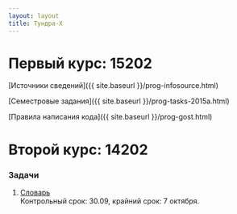 ```yaml
---
layout: layout
title: Тундра-Х
---
```


Первый курс: 15202
==================
[Источники сведений]({{ site.baseurl }}/prog-infosource.html)

[Семестровые задания]({{ site.baseurl }}/prog-tasks-2015a.html)

[Правила написания кода]({{ site.baseurl }}/prog-gost.html)


Второй курс: 14202
==================
### Задачи
  1. [Словарь](https://docs.google.com/document/d/1k_4QGSzf444w1BP59U0nQ1olS2QoZMrvObeH1XbUkJc/edit?usp=sharing)  
     Контрольный срок: 30.09, крайний срок: 7 октября.
